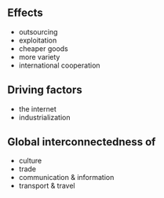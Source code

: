 ## Effects
- outsourcing
- exploitation
- cheaper goods
- more variety
- international cooperation
## Driving factors
- the internet
- industrialization
## Global interconnectedness of
- culture
- trade
- communication & information
- transport & travel